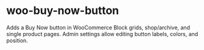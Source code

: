 # woo-buy-now-button
Adds a Buy Now button in WooCommerce Block grids, shop/archive, and single product pages. Admin settings allow editing button labels, colors, and position.
